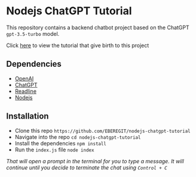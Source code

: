 # Nodejs ChatGPT Tutorial

This repository contains a backend chatbot project based on the ChatGPT `gpt-3.5-turbo` model.

Click [here]() to view the tutorial that give birth to this project

## Dependencies
* [OpenAI](https://openai.com/)
* [ChatGPT](https://platform.openai.com/)
* [Readline](https://nodejs.org/api/readline.html)
* [Nodejs](https://nodejs.org/en)

## Installation
* Clone this repo `https://github.com/EBEREGIT/nodejs-chatgpt-tutorial`
* Navigate into the repo `cd nodejs-chatgpt-tutorial`
* Install the dependencies ``npm install``
* Run the `index.js` file `node index`

*That will open a prompt in the terminal for you to type a message. It will continue until you decide to terminate the chat using `Control + C`*